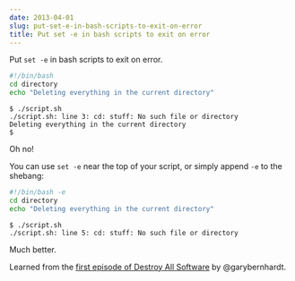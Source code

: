 ```yaml
---
date: 2013-04-01
slug: put-set-e-in-bash-scripts-to-exit-on-error
title: Put set -e in bash scripts to exit on error
---
```


Put `set -e` in bash scripts to exit on error.

```sh
#!/bin/bash
cd directory
echo "Deleting everything in the current directory"
```

```
$ ./script.sh
./script.sh: line 3: cd: stuff: No such file or directory
Deleting everything in the current directory
$
```

Oh no!

You can use `set -e` near the top of your script, or simply append `-e` to the shebang:

```sh
#!/bin/bash -e
cd directory
echo "Deleting everything in the current directory"
```

```
$ ./script.sh
./script.sh: line 5: cd: stuff: No such file or directory
```

Much better.

Learned from the [first episode of Destroy All Software](https://www.destroyallsoftware.com/screencasts/catalog/statistics-over-git-repositories) by @garybernhardt.
